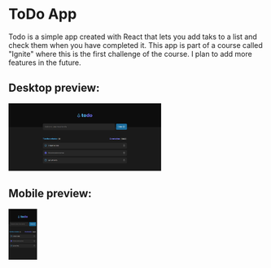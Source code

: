 # ToDo App

Todo is a simple app created with React that lets you add taks to a list and check them when you have completed it. This app is part of a course called "Ignite" where this is the first challenge of the course. I plan to add more features in the future.

## Desktop preview:

<img
  src="Desktop.png"
  alt="Alt text"
  title="Optional title"
  style="display: inline-block; margin: 0 auto; max-width: 300px">
  
 ## Mobile preview:
<img
  src="Mobile.png"
  alt="Alt text"
  title="Optional title"
  style="display: inline-block; margin: 0 auto; max-height: 100px">
  
